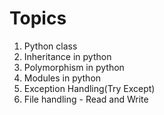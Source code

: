 # Topics

1. Python class
2. Inheritance in python
3. Polymorphism in python
4. Modules in python
5. Exception Handling(Try Except)
6. File handling - Read and Write
